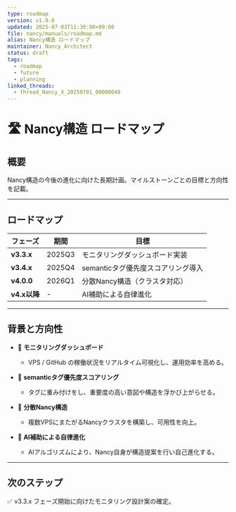 ```yaml
---
type: roadmap
version: v1.0.0
updated: 2025-07-03T11:30:00+09:00
file: nancy/manuals/roadmap.md
alias: Nancy構造 ロードマップ
maintainer: Nancy_Architect
status: draft
tags:
  - roadmap
  - future
  - planning
linked_threads:
  - thread_Nancy_X_20250701_00000049
---
```


# 🛣️ Nancy構造 ロードマップ

## 概要
Nancy構造の今後の進化に向けた長期計画。マイルストーンごとの目標と方向性を記載。

---

## ロードマップ

| フェーズ | 期間 | 目標 |
|----------|------|------|
| **v3.3.x** | 2025Q3 | モニタリングダッシュボード実装 |
| **v3.4.x** | 2025Q4 | semanticタグ優先度スコアリング導入 |
| **v4.0.0** | 2026Q1 | 分散Nancy構造（クラスタ対応） |
| **v4.x以降** | - | AI補助による自律進化 |

---

## 背景と方向性

- 🌱 **モニタリングダッシュボード**
  - VPS / GitHub の稼働状況をリアルタイム可視化し、運用効率を高める。

- 🔷 **semanticタグ優先度スコアリング**
  - タグに重み付けをし、重要度の高い意図や構造を浮かび上がらせる。

- 🚀 **分散Nancy構造**
  - 複数VPSにまたがるNancyクラスタを構築し、可用性を向上。

- 🤖 **AI補助による自律進化**
  - AIアルゴリズムにより、Nancy自身が構造提案を行い自己進化する。

---

## 次のステップ

✅ v3.3.x フェーズ開始に向けたモニタリング設計案の確定。
